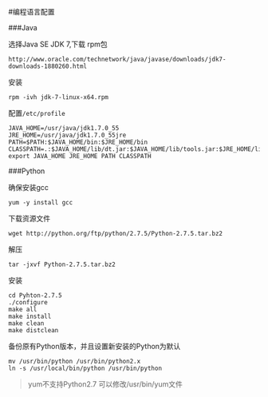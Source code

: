 #编程语言配置



###Java

选择Java SE JDK 7,下载 rpm包

    http://www.oracle.com/technetwork/java/javase/downloads/jdk7-downloads-1880260.html

安装
    
    rpm -ivh jdk-7-linux-x64.rpm

配置`/etc/profile`

    JAVA_HOME=/usr/java/jdk1.7.0_55
    JRE_HOME=/usr/java/jdk1.7.0_55jre
    PATH=$PATH:$JAVA_HOME/bin:$JRE_HOME/bin
    CLASSPATH=.:$JAVA_HOME/lib/dt.jar:$JAVA_HOME/lib/tools.jar:$JRE_HOME/lib
    export JAVA_HOME JRE_HOME PATH CLASSPATH

###Python

确保安装gcc
    
    yum -y install gcc

下载资源文件

    wget http://python.org/ftp/python/2.7.5/Python-2.7.5.tar.bz2 

解压

    tar -jxvf Python-2.7.5.tar.bz2

安装
    
    cd Pyhton-2.7.5
    ./configure
    make all
    make install
    make clean
    make distclean

备份原有Python版本，并且设置新安装的Python为默认

    mv /usr/bin/python /usr/bin/python2.x
    ln -s /usr/local/bin/python /usr/bin/python

> yum不支持Python2.7 可以修改/usr/bin/yum文件